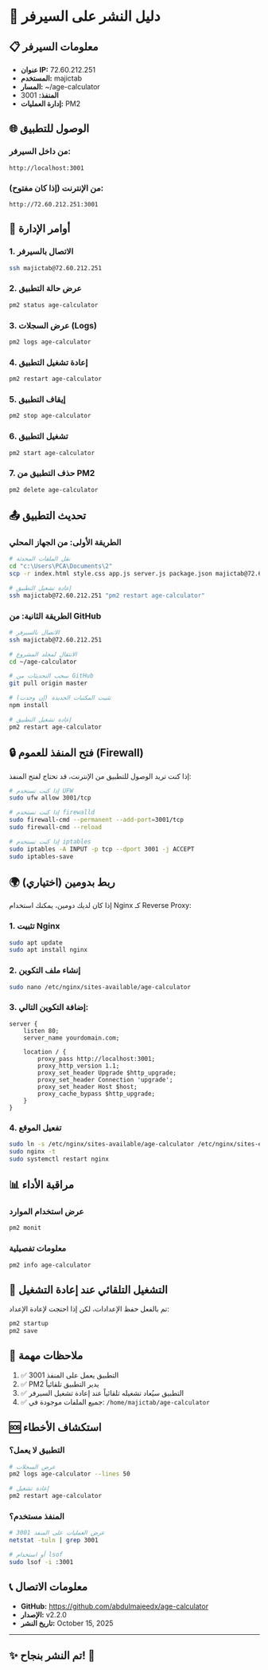 # 🚀 دليل النشر على السيرفر

## 📋 معلومات السيرفر

- **عنوان IP:** 72.60.212.251
- **المستخدم:** majictab
- **المسار:** ~/age-calculator
- **المنفذ:** 3001
- **إدارة العمليات:** PM2

## 🌐 الوصول للتطبيق

### من داخل السيرفر:
```
http://localhost:3001
```

### من الإنترنت (إذا كان مفتوح):
```
http://72.60.212.251:3001
```

## 🔧 أوامر الإدارة

### 1. الاتصال بالسيرفر
```bash
ssh majictab@72.60.212.251
```

### 2. عرض حالة التطبيق
```bash
pm2 status age-calculator
```

### 3. عرض السجلات (Logs)
```bash
pm2 logs age-calculator
```

### 4. إعادة تشغيل التطبيق
```bash
pm2 restart age-calculator
```

### 5. إيقاف التطبيق
```bash
pm2 stop age-calculator
```

### 6. تشغيل التطبيق
```bash
pm2 start age-calculator
```

### 7. حذف التطبيق من PM2
```bash
pm2 delete age-calculator
```

## 📤 تحديث التطبيق

### الطريقة الأولى: من الجهاز المحلي
```bash
# نقل الملفات المحدثة
cd "c:\Users\PCA\Documents\2"
scp -r index.html style.css app.js server.js package.json majictab@72.60.212.251:~/age-calculator/

# إعادة تشغيل التطبيق
ssh majictab@72.60.212.251 "pm2 restart age-calculator"
```

### الطريقة الثانية: من GitHub
```bash
# الاتصال بالسيرفر
ssh majictab@72.60.212.251

# الانتقال لمجلد المشروع
cd ~/age-calculator

# سحب التحديثات من GitHub
git pull origin master

# تثبيت المكتبات الجديدة (إن وجدت)
npm install

# إعادة تشغيل التطبيق
pm2 restart age-calculator
```

## 🔒 فتح المنفذ للعموم (Firewall)

إذا كنت تريد الوصول للتطبيق من الإنترنت، قد تحتاج لفتح المنفذ:

```bash
# إذا كنت تستخدم UFW
sudo ufw allow 3001/tcp

# إذا كنت تستخدم firewalld
sudo firewall-cmd --permanent --add-port=3001/tcp
sudo firewall-cmd --reload

# إذا كنت تستخدم iptables
sudo iptables -A INPUT -p tcp --dport 3001 -j ACCEPT
sudo iptables-save
```

## 🌍 ربط بدومين (اختياري)

إذا كان لديك دومين، يمكنك استخدام Nginx كـ Reverse Proxy:

### 1. تثبيت Nginx
```bash
sudo apt update
sudo apt install nginx
```

### 2. إنشاء ملف التكوين
```bash
sudo nano /etc/nginx/sites-available/age-calculator
```

### 3. إضافة التكوين التالي:
```nginx
server {
    listen 80;
    server_name yourdomain.com;

    location / {
        proxy_pass http://localhost:3001;
        proxy_http_version 1.1;
        proxy_set_header Upgrade $http_upgrade;
        proxy_set_header Connection 'upgrade';
        proxy_set_header Host $host;
        proxy_cache_bypass $http_upgrade;
    }
}
```

### 4. تفعيل الموقع
```bash
sudo ln -s /etc/nginx/sites-available/age-calculator /etc/nginx/sites-enabled/
sudo nginx -t
sudo systemctl restart nginx
```

## 📊 مراقبة الأداء

### عرض استخدام الموارد
```bash
pm2 monit
```

### معلومات تفصيلية
```bash
pm2 info age-calculator
```

## 🔄 التشغيل التلقائي عند إعادة التشغيل

تم بالفعل حفظ الإعدادات، لكن إذا احتجت لإعادة الإعداد:

```bash
pm2 startup
pm2 save
```

## 📝 ملاحظات مهمة

1. ✅ التطبيق يعمل على المنفذ 3001
2. ✅ PM2 يدير التطبيق تلقائياً
3. ✅ التطبيق سيُعاد تشغيله تلقائياً عند إعادة تشغيل السيرفر
4. ✅ جميع الملفات موجودة في: `/home/majictab/age-calculator`

## 🆘 استكشاف الأخطاء

### التطبيق لا يعمل؟
```bash
# عرض السجلات
pm2 logs age-calculator --lines 50

# إعادة تشغيل
pm2 restart age-calculator
```

### المنفذ مستخدم؟
```bash
# عرض العمليات على المنفذ 3001
netstat -tuln | grep 3001

# أو استخدام lsof
sudo lsof -i :3001
```

## 📞 معلومات الاتصال

- **GitHub:** https://github.com/abdulmajeedx/age-calculator
- **الإصدار:** v2.2.0
- **تاريخ النشر:** October 15, 2025

---

## ✨ تم النشر بنجاح! 🎉
